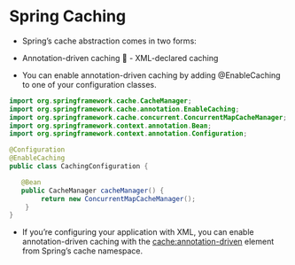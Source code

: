 # Spring Caching

 - Spring’s cache abstraction comes in two forms:
  - Annotation-driven caching
􏰀  - XML-declared caching

 - You can enable annotation-driven caching by adding @EnableCaching to one of your configuration classes. 

```java
import org.springframework.cache.CacheManager;
import org.springframework.cache.annotation.EnableCaching;
import org.springframework.cache.concurrent.ConcurrentMapCacheManager;
import org.springframework.context.annotation.Bean;
import org.springframework.context.annotation.Configuration;

@Configuration
@EnableCaching
public class CachingConfiguration {

   @Bean
   public CacheManager cacheManager() {
		return new ConcurrentMapCacheManager();
	}
}
```

 - If you’re configuring your application with XML, you can enable annotation-driven caching with the <cache:annotation-driven> element from Spring’s cache namespace.

```xml

```



